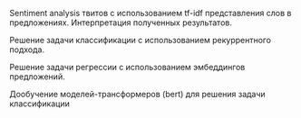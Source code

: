 Sentiment analysis твитов с использованием tf-idf представления слов в предложениях. Интерпретация полученных результатов. 

Решение задачи классификации с использованием рекуррентного подхода.

Решение задачи регрессии с использованием эмбеддингов предложений.

Дообучение моделей-трансформеров (bert) для решения задачи классификации
